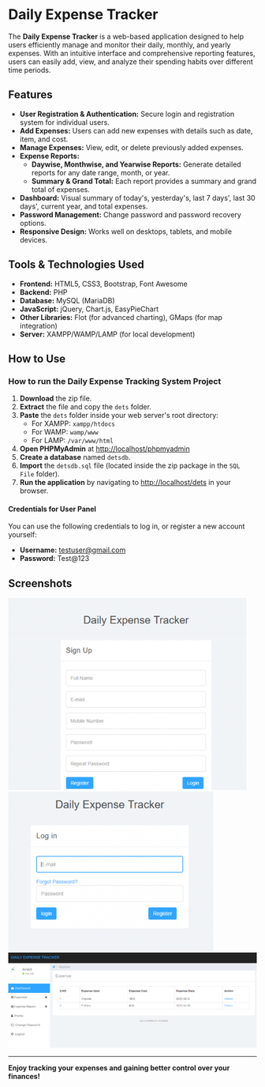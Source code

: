 # Daily Expense Tracker

The **Daily Expense Tracker** is a web-based application designed to help users efficiently manage and monitor their daily, monthly, and yearly expenses. With an intuitive interface and comprehensive reporting features, users can easily add, view, and analyze their spending habits over different time periods.

## Features

- **User Registration & Authentication:** Secure login and registration system for individual users.
- **Add Expenses:** Users can add new expenses with details such as date, item, and cost.
- **Manage Expenses:** View, edit, or delete previously added expenses.
- **Expense Reports:**
  - **Daywise, Monthwise, and Yearwise Reports:** Generate detailed reports for any date range, month, or year.
  - **Summary & Grand Total:** Each report provides a summary and grand total of expenses.
- **Dashboard:** Visual summary of today's, yesterday's, last 7 days', last 30 days', current year, and total expenses.
- **Password Management:** Change password and password recovery options.
- **Responsive Design:** Works well on desktops, tablets, and mobile devices.

## Tools & Technologies Used

- **Frontend:** HTML5, CSS3, Bootstrap, Font Awesome
- **Backend:** PHP
- **Database:** MySQL (MariaDB)
- **JavaScript:** jQuery, Chart.js, EasyPieChart
- **Other Libraries:** Flot (for advanced charting), GMaps (for map integration)
- **Server:** XAMPP/WAMP/LAMP (for local development)

## How to Use

### How to run the Daily Expense Tracking System Project

1. **Download** the zip file.
2. **Extract** the file and copy the `dets` folder.
3. **Paste** the `dets` folder inside your web server's root directory:
   - For XAMPP: `xampp/htdocs`
   - For WAMP: `wamp/www`
   - For LAMP: `/var/www/html`
4. **Open PHPMyAdmin** at [http://localhost/phpmyadmin](http://localhost/phpmyadmin)
5. **Create a database** named `detsdb`.
6. **Import** the `detsdb.sql` file (located inside the zip package in the `SQL File` folder).
7. **Run the application** by navigating to [http://localhost/dets](http://localhost/dets) in your browser.

#### Credentials for User Panel

You can use the following credentials to log in, or register a new account yourself:

- **Username:** testuser@gmail.com  
- **Password:** Test@123


## Screenshots

![alt text](image.png)
![alt text](image-2.png)
![alt text](image-1.png)



---

**Enjoy tracking your expenses and gaining better control over your finances!**
